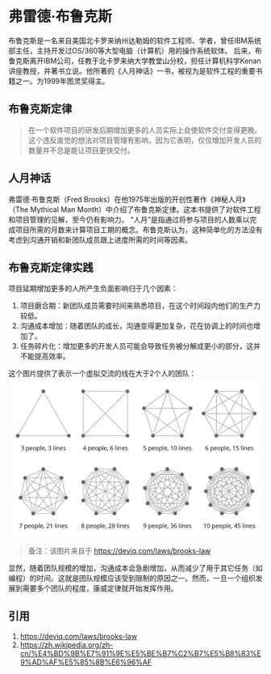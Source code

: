 # 弗雷德·布鲁克斯
布鲁克斯是一名来自美国北卡罗来纳州达勒姆的软件工程师、学者，曾任IBM系统部主任，主持开发过OS/360等大型电脑（计算机）用的操作系统软体。
后来，布鲁克斯离开IBM公司，任教于北卡罗来纳大学教堂山分校，担任计算机科学Kenan讲座教授，并著书立说。他所著的《人月神话》一书，被视为是软件工程的重要书籍之一。为1999年图灵奖得主。
## 布鲁克斯定律
> 在一个软件项目的研发后期增加更多的人员实际上会使软件交付变得更晚。这个违反直觉的想法对项目管理有影响，因为它表明，仅仅增加开发人员的数量并不总是能让项目更快交付。
## 人月神话
弗雷德·布鲁克斯（Fred Brooks）在他1975年出版的开创性著作《神秘人月》（The Mythical Man Month）中介绍了布鲁克斯定律。这本书提供了对软件工程和项目管理的见解，至今仍有影响力。
“人月”是指通过将参与项目的人数乘以完成项目所需的月数来计算项目工期的概念。布鲁克斯认为，这种简单化的方法没有考虑到沟通开销和新团队成员跟上进度所需的时间等因素。
## 布鲁克斯定律实践
项目延期增加更多的人所产生负面影响归于几个因素：
1. 项目磨合期：新团队成员需要时间来熟悉项目，在这个时间段内他们的生产力较低。
2. 沟通成本增加：随着团队的成长，沟通变得更加复杂，花在协调上的时间也增加了。
3. 任务碎片化：增加更多的开发人员可能会导致任务被分解成更小的部分，这并不能提高效率。 

这个图片提供了表示一个虚拟交流的线在大于2个人的团队：
![this is image](https://github.com/bingbing-gui/dotnet-guide/blob/main/Laws/Images/Brooks's%20Law.jpg)
> 备注：该图片来自于 https://deviq.com/laws/brooks-law

显然，随着团队规模的增加，沟通成本会急剧增加，从而减少了用于其它任务（如编程）的时间。这就是团队规模应该受到限制的原因之一。然而，一旦一个组织发展到需要多个团队的程度，康威定律就开始发挥作用。

## 引用
1. https://deviq.com/laws/brooks-law
2. https://zh.wikipedia.org/zh-cn/%E4%BD%9B%E7%91%9E%E5%BE%B7%C2%B7%E5%B8%83%E9%AD%AF%E5%85%8B%E6%96%AF
